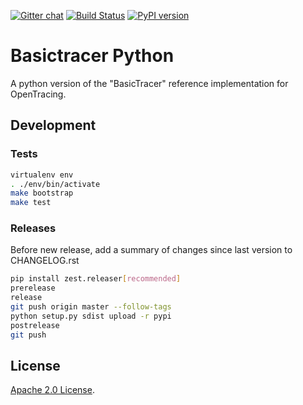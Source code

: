 [![Gitter chat](http://img.shields.io/badge/gitter-join%20chat%20%E2%86%92-brightgreen.svg)](https://gitter.im/opentracing/public) [![Build Status](https://travis-ci.org/opentracing/basictracer-python.svg?branch=master)](https://travis-ci.org/opentracing/basictracer-python) [![PyPI version](https://badge.fury.io/py/basictracer.svg)](https://badge.fury.io/py/basictracer)

# Basictracer Python

A python version of the "BasicTracer" reference implementation for OpenTracing.

## Development

### Tests

```sh
virtualenv env
. ./env/bin/activate
make bootstrap
make test
```

### Releases

Before new release, add a summary of changes since last version to CHANGELOG.rst

```sh
pip install zest.releaser[recommended]
prerelease
release
git push origin master --follow-tags
python setup.py sdist upload -r pypi
postrelease
git push
```
## License

[Apache 2.0 License](./LICENSE).


